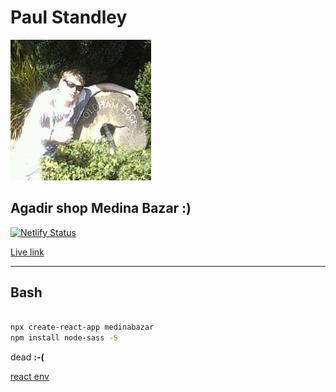 # **Paul Standley**

![Profile](images/profile.png)

## Agadir shop Medina Bazar :)

[![Netlify Status](https://api.netlify.com/api/v1/badges/a346e139-3ee9-420f-b878-fd57ff2bc067/deploy-status)](https://app.netlify.com/sites/medinabazra/deploys)

[Live link](https://medinabazra.netlify.com/)

---

## Bash

```BASH

npx create-react-app medinabazar
npm install node-sass -S

```

dead **:-(**

[react env](https://create-react-app.dev/docs/adding-custom-environment-variables)
